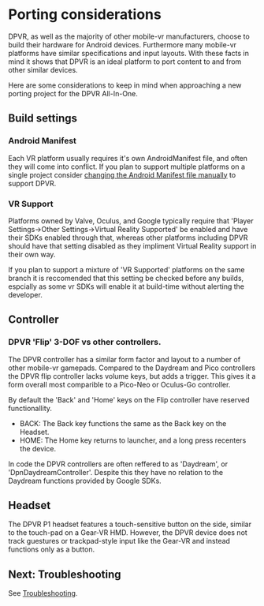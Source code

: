 # Porting considerations

DPVR, as well as the majority of other mobile-vr manufacturers, choose to build their hardware for Android devices. Furthermore many mobile-vr platforms have similar specifications and input layouts. With these facts in mind it shows that DPVR is an ideal platform to port content to and from other similar devices.

Here are some considerations to keep in mind when approaching a new porting project for the DPVR All-In-One.

## Build settings

### Android Manifest
Each VR platform usually requires it's own AndroidManifest file, and often they will come into conflict. If you plan to support multiple platforms on a single project consider [changing the Android Manifest file manually](/docs/android-manifest.md) to support DPVR.

### VR Support

Platforms owned by Valve, Oculus, and Google typically require that 'Player Settings->Other Settings->Virtual Reality Supported' be enabled and have their SDKs enabled through that, whereas other platforms including DPVR should have that setting disabled as they impliment Virtual Reality support in their own way.

If you plan to support a mixture of 'VR Supported' platforms on the same branch it is reccomended that this setting be checked before any builds, espcially as some vr SDKs will enable it at build-time without alerting the developer.

## Controller

### DPVR 'Flip' 3-DOF vs other controllers.

The DPVR controller has a similar form factor and layout to a number of other mobile-vr gamepads. Compared to the Daydream and Pico controllers the DPVR flip controller lacks volume keys, but adds a trigger. This gives it a form overall most comparible to a Pico-Neo or Oculus-Go controller.

By default the 'Back' and 'Home' keys on the Flip controller have reserved functionallity.
*  BACK: The Back key functions the same as the Back key on the Headset.
*  HOME: The Home key returns to launcher, and a long press recenters the device.

In code the DPVR controllers are often reffered to as 'Daydream', or 'DpnDaydreamController'. Despite this they have no relation to the Daydream functions provided by Google SDKs.

## Headset

The DPVR P1 headset features a touch-sensitive button on the side, similar to the touch-pad on a Gear-VR HMD. However, the DPVR device does not track guestures or trackpad-style input like the Gear-VR and instead functions only as a button.

## Next: Troubleshooting

See [Troubleshooting](/docs/dpvr-porting-considerations.md).
